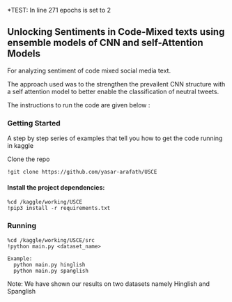 *TEST: In line 271 epochs is set to 2

## Unlocking Sentiments in Code-Mixed texts using ensemble models of CNN and self-Attention Models

For analyzing sentiment of code mixed social media text. 

The approach used was to the strengthen the prevailent CNN structure with a self attention model to better enable the classification of neutral tweets.

The instructions to run the code are given below :


### Getting Started

A step by step series of examples that tell you how to get the code running in kaggle

Clone the repo

```
!git clone https://github.com/yasar-arafath/USCE
```

#### Install the project dependencies:
```
%cd /kaggle/working/USCE
!pip3 install -r requirements.txt
```

### Running
```
%cd /kaggle/working/USCE/src
!python main.py <dataset_name>

Example:
  python main.py hinglish
  python main.py spanglish
```
Note: We have shown our results on two datasets namely Hinglish and Spanglish
